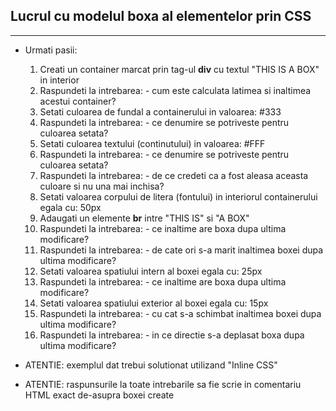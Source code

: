 ## Lucrul cu modelul boxa al elementelor prin CSS

---

* Urmati pasii:
  1. Creati un container marcat prin tag-ul **div** cu textul "THIS IS A BOX" in interior
  2. Raspundeti la intrebarea: - cum este calculata latimea si inaltimea acestui container?
  3. Setati culoarea de fundal a containerului in valoarea: #333
  4. Raspundeti la intrebarea: - ce denumire se potriveste pentru culoarea setata?
  5. Setati culoarea textului (continutului) in valoarea: #FFF
  6. Raspundeti la intrebarea: - ce denumire se potriveste pentru culoarea setata?
  7. Raspundeti la intrebarea: - de ce credeti ca a fost aleasa aceasta culoare si nu una mai inchisa? 
  8. Setati valoarea corpului de litera (fontului) in interiorul containerului egala cu: 50px
  9. Adaugati un elemente **br** intre "THIS IS" si "A BOX"
  10. Raspundeti la intrebarea: - ce inaltime are boxa dupa ultima modificare?
  11. Raspundeti la intrebarea: - de cate ori s-a marit inaltimea boxei dupa ultima modificare?
  12. Setati valoarea spatiului intern al boxei egala cu: 25px
  13. Raspundeti la intrebarea: - ce inaltime are boxa dupa ultima modificare? 
  15. Setati valoarea spatiului exterior al boxei egala cu: 15px
  16. Raspundeti la intrebarea: - cu cat s-a schimbat inaltimea boxei dupa ultima modificare? 
  17. Raspundeti la intrebarea: - in ce directie s-a deplasat boxa dupa ultima modificare?


* ATENTIE: exemplul dat trebui solutionat utilizand "Inline CSS"
* ATENTIE: raspunsurile la toate intrebarile sa fie scrie in comentariu HTML exact de-asupra boxei create